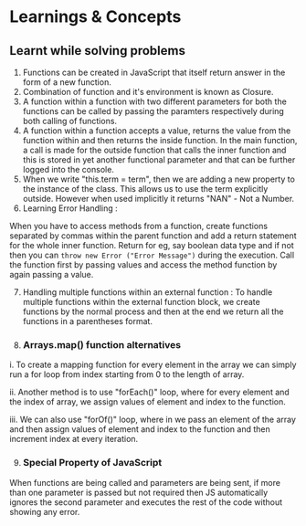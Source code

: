 # Learnings & Concepts 
## Learnt while solving problems

1. Functions can be created in JavaScript that itself return answer in the form of a new function. 
2. Combination of function and it's environment is known as Closure.
3. A function within a function with two different parameters for both the functions can be called by passing the paramters respectively during both calling of functions.
4. A function within a function accepts a value, returns the value from the function within and then returns the inside function. In the main function, a call is made for the outside function that calls the inner function and this is stored in yet another functional parameter and that can be further logged into the console.
5. When we write "this.term = term", then we are adding a new property to the instance of the class. This allows us to use the term explicitly outside. However when used implicitly it returns "NAN" - Not a Number.
6. Learning Error Handling : 

When you have to access methods from a function, create functions separated by commas within the parent function and add a return statement for the whole inner function. Return for eg, say boolean data type and if not then you can `throw new Error ("Error Message")` during the execution. Call the function first by passing values and access the method function by again passing a value.

7. Handling multiple functions within an external function : To handle multiple functions within the external function block, we create functions by the normal process and then at the end we return all the functions in a parentheses format. 

8. ### Arrays.map() function alternatives

i. To create a mapping function for every element in the array we can simply run a for loop from index starting from 0 to the length of array.

ii. Another method is to use "forEach()" loop, where for every element and the index of array, we assign values of element and index to the function. 

iii. We can also use "forOf()" loop, where in we pass an element of the array and then assign values of element and index to the function and then increment index at every iteration. 

9. ### Special Property of JavaScript
When functions are being called and parameters are being sent, if more than one parameter is passed but not required then JS automatically ignores the second parameter and executes the rest of the code without showing any error.